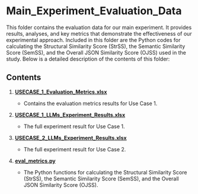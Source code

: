 # Main_Experiment_Evaluation_Data

This folder contains the evaluation data for our main experiment. It provides results, analyses, and key metrics that demonstrate the effectiveness of our experimental approach. Included in this folder are the Python codes for calculating the Structural Similarity Score (StrSS), the Semantic Similarity Score (SemSS), and the Overall JSON Similarity Score (OJSS) used in the study. Below is a detailed description of the contents of this folder:

## Contents

1. [**USECASE_1_Evaluation_Metrics.xlsx**](./USECASE_1_Evaluation_Metrics.xlsx)
    - Contains the evaluation metrics results for Use Case 1.
    
2. [**USECASE_1_LLMs_Experiment_Results.xlsx**](./Dataset/USECASE_1_LLMs_Experiment_Results.xlsx)
    - The full experiment result for Use Case 1.
    
3. [**USECASE_2_LLMs_Experiment_Results.xlsx**](./USECASE_2_LLMs_Experiment_Results.xlsx)
    - The full experiment result for Use Case 2.
    
4. [**eval_metrics.py**](./eval_metrics.py)
    - The Python functions for calculating the Structural Similarity Score (StrSS), the Semantic Similarity Score (SemSS), and the Overall JSON Similarity Score (OJSS).


